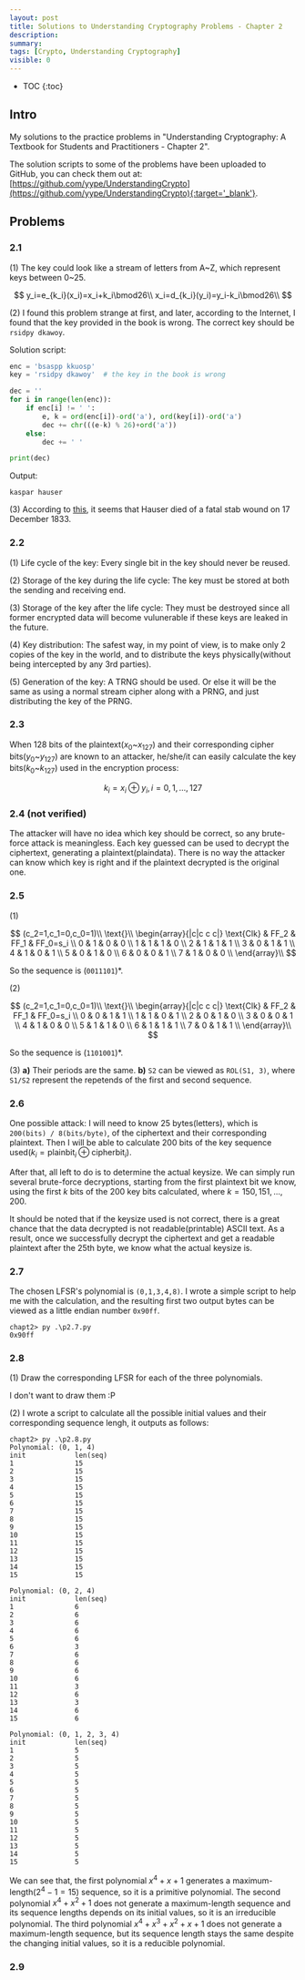 ```yaml
---
layout: post
title: Solutions to Understanding Cryptography Problems - Chapter 2
description: 
summary: 
tags: [Crypto, Understanding Cryptography]
visible: 0
---
```


* TOC
{:toc}

## Intro

My solutions to the practice problems in "Understanding Cryptography: A Textbook for Students and Practitioners - Chapter 2". 

The solution scripts to some of the problems have been uploaded to GitHub, you can check them out at: [https://github.com/yype/UnderstandingCrypto](https://github.com/yype/UnderstandingCrypto){:target='_blank'}.

## Problems

### 2.1

(1) The key could look like a stream of letters from A~Z, which represent keys between 0~25.

$$
y_i=e_{k_i}(x_i)=x_i+k_i\bmod26\\
x_i=d_{k_i}(y_i)=y_i-k_i\bmod26\\
$$

(2) I found this problem strange at first, and later, according to the Internet, I found that the key provided in the book is wrong. The correct key should be `rsidpy dkawoy`.

Solution script:

```python
enc = 'bsaspp kkuosp'
key = 'rsidpy dkawoy'  # the key in the book is wrong

dec = ''
for i in range(len(enc)):
    if enc[i] != ' ':
        e, k = ord(enc[i])-ord('a'), ord(key[i])-ord('a')
        dec += chr(((e-k) % 26)+ord('a'))
    else:
        dec += ' '

print(dec)
```

Output:

```
kaspar hauser
```

(3) According to [this](https://en.wikipedia.org/wiki/Kaspar_Hauser), it seems that Hauser died of a fatal stab wound on 17 December 1833.

### 2.2

(1) Life cycle of the key: Every single bit in the key should never be reused.

(2) Storage of the key during the life cycle: The key must be stored at both the sending and receiving end.

(3) Storage of the key after the life cycle: They must be destroyed since all former encrypted data will become vulunerable if these keys are leaked in the future.

(4) Key distribution: The safest way, in my point of view, is to make only 2 copies of the key in the world, and to distribute the keys physically(without being intercepted by any 3rd parties).

(5) Generation of the key: A TRNG should be used. Or else it will be the same as using a normal stream cipher along with a PRNG, and just distributing the key of the PRNG.

### 2.3

When 128 bits of the plaintext($x_0$~$x_{127}$) and their corresponding cipher bits($y_0$~$y_{127}$) are known to an attacker, he/she/it can easily calculate the key bits($k_0$~$k_{127}$) used in the encryption process:

$$
k_i=x_i\oplus y_i,i=0,1,...,127
$$

### 2.4 (not verified)

The attacker will have no idea which key should be correct, so any brute-force attack is meaningless. Each key guessed can be used to decrypt the ciphertext, generating a plaintext(plaindata). There is no way the attacker can know which key is right and if the plaintext decrypted is the original one.

### 2.5

(1)

$$
(c_2=1,c_1=0,c_0=1)\\
\text{}\\
\begin{array}{|c|c c c|}
\text{Clk} & FF_2 & FF_1 & FF_0=s_i \\
0 & 1 & 0 & 0 \\
1 & 1 & 1 & 0 \\
2 & 1 & 1 & 1 \\
3 & 0 & 1 & 1 \\
4 & 1 & 0 & 1 \\
5 & 0 & 1 & 0 \\
6 & 0 & 0 & 1 \\
7 & 1 & 0 & 0 \\
\end{array}\\
$$

So the sequence is (`0011101`)*.

(2)

$$
(c_2=1,c_1=0,c_0=1)\\
\text{}\\
\begin{array}{|c|c c c|}
\text{Clk} & FF_2 & FF_1 & FF_0=s_i \\
0 & 0 & 1 & 1 \\
1 & 1 & 0 & 1 \\
2 & 0 & 1 & 0 \\
3 & 0 & 0 & 1 \\
4 & 1 & 0 & 0 \\
5 & 1 & 1 & 0 \\
6 & 1 & 1 & 1 \\
7 & 0 & 1 & 1 \\
\end{array}\\
$$

So the sequence is (`1101001`)*.

(3) **a)** Their periods are the same. **b)** `S2` can be viewed as `ROL(S1, 3)`, where `S1/S2` represent the repetends of the first and second sequence.

### 2.6

One possible attack: I will need to know 25 bytes(letters), which is `200(bits) / 8(bits/byte)`, of the ciphertext and their corresponding plaintext. Then I will be able to calculate 200 bits of the key sequence used($k_i=\text{plainbit}_i\oplus\text{cipherbit}_i$). 

After that, all left to do is to determine the actual keysize. We can simply run several brute-force decryptions, starting from the first plaintext bit we know, using the first $k$ bits of the 200 key bits calculated, where $k=150,151,...,200$. 

It should be noted that if the keysize used is not correct, there is a great chance that the data decrypted is not readable(printable) ASCII text. As a result, once we successfully decrypt the ciphertext and get a readable plaintext after the 25th byte, we know what the actual keysize is.

### 2.7

The chosen LFSR's polynomial is `(0,1,3,4,8)`. I wrote a simple script to help me with the calculation, and the resulting first two output bytes can be viewed as a little endian number `0x90ff`.

```
chapt2> py .\p2.7.py
0x90ff
```

### 2.8

(1) Draw the corresponding LFSR for each of the three polynomials.

I don't want to draw them :P

(2) I wrote a script to calculate all the possible initial values and their corresponding sequence lengh, it outputs as follows:

```
chapt2> py .\p2.8.py
Polynomial: (0, 1, 4)
init            len(seq)
1               15
2               15
3               15
4               15
5               15
6               15
7               15
8               15
9               15
10              15
11              15
12              15
13              15
14              15
15              15

Polynomial: (0, 2, 4)
init            len(seq)
1               6
2               6
3               6
4               6
5               6
6               3
7               6
8               6
9               6
10              6
11              3
12              6
13              3
14              6
15              6

Polynomial: (0, 1, 2, 3, 4)
init            len(seq)
1               5
2               5
3               5
4               5
5               5
6               5
7               5
8               5
9               5
10              5
11              5
12              5
13              5
14              5
15              5
```

We can see that, the first polynomial $x^4+x+1$ generates a maximum-length($2^4-1=15$) sequence, so it is a primitive polynomial. The second polynomial $x^4+x^2+1$ does not generate a maximum-length sequence and its sequence lengths depends on its initial values, so it is an irreducible polynomial. The third polynomial $x^4+x^3+x^2+x+1$ does not generate a maximum-length sequence, but its sequence length stays the same despite the changing initial values, so it is a reducible polynomial.

### 2.9

